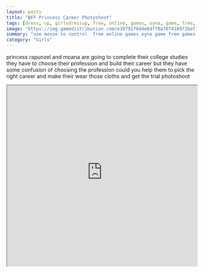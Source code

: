 ```yaml
---
layout: posts
title: "BFF Princess Career Photoshoot"
tags: [dress, up, girlsdressup, free, online, games, oyna, game, free, games, play, play, games]
image: "https://img.gamedistribution.com/e38791f0d4e64ff0a707418972baf721-512x384.jpeg"
summary: "use mouse to control  free online games oyna game free games play play games"
category: "Girls"
---
```


princess rapunzel and moana are going to complete their college studies they have to choose their profession and build their career but they have some confusion of choosing the profession could you help them to pick the right career and make their wear those cloths and get the trial photoshoot

<iframe width="100%" height="480px;" src="https://html5.gamedistribution.com/e38791f0d4e64ff0a707418972baf721/"></iframe>